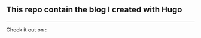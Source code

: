 ## This repo contain the blog I created with Hugo 
---
Check it out on : [](https://anparis.github.io/)
